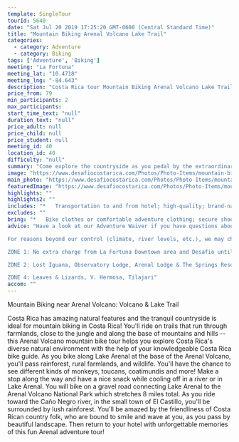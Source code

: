 ```yaml
---
template: SingleTour
tourId: 5640
date: "Sat Jul 20 2019 17:25:20 GMT-0600 (Central Standard Time)"
title: "Mountain Biking Arenal Volcano Lake Trail"
categories: 
  - category: Adventure
  - category: Biking
tags: ['Adventure', 'Biking']
meeting: "La Fortuna"
meeting_lat: "10.4718"
meeting_lng: "-84.643"
description: "Costa Rica tour Mountain Biking Arenal Volcano Lake Trail, id 5640"
price_from: 79
min_participants: 2
max_participants: 
start_time_text: "null"
duration_text: "null"
price_adult: null
price_child: null
price_student: null
meeting_id: 40
location_id: 40
difficulty: "null"
summary: "Come explore the countryside as you pedal by the extraordinary scenery of the Arenal Volcano! Costa Rica is famous for mountain biking because of it's beautiful scenery and varity of trails. In fact, world renown adventure races like Ruta de los Conquistadores take place here! On this tour, we’ll ride along beginner/intermediate-level rolling hills with surrounding views of the breathtaking Arenal Volcano and spectacular jungle."
image: "https://www.desafiocostarica.com/Photos/Photo-Items/mountain-biking-in-arenal-volcano--lake-trail-moderate-1406322713.jpg"
main_photo: "https://www.desafiocostarica.com/Photos/Photo-Items/mountain-biking-in-arenal-volcano--lake-trail-moderate-1406322713.jpg"
featuredImage: "https://www.desafiocostarica.com/Photos/Photo-Items/mountain-biking-in-arenal-volcano--lake-trail-moderate-1406322713.jpg"
highlights: ""
highlights2: ""
includes: "*   Transportation to and from hotel; high-quality; brand-name mountain bikes; gloves; helmet; bilingual guide; snack"
excludes: ""
bring: "*   Bike clothes or comfortable adventure clothing; secure shoes; sunscreen"
advice: "Have a look at our Adventure Waiver if you have questions about our Costa Rica adventure tour policies.

For reasons beyond our control (climate, river levels, etc.), we may change to a more-suitable tour with an equal or similar adventure-appeal or offer other tour options so you don't miss out on a fun day in Costa Rica. We reserve the right to cancel a trip due to unfavorable conditions & will only run a tour according to our policies. Full refund is given if (on rare occasion) no tour is run. We pride ourselves in one of the most customer-friendly reservations policies in the market.This adventure involves some inherent risk and physical exertion, so you must be in good physical conditions!NOTE: We have an extra transport charge for hotels outside of our normal pick-up Zone 1. The pick-up areas are arranged as:

ZONE 1: No extra charge from La Fortuna Downtown area and Desafio until Tabacon Hot Springs

ZONE 2: Lost Iguana, Observatory Lodge, Arenal Lodge & The Springs Resort: ZONE 3: Rancho Margot, Linda Vista, Arenal Vista Lodge

ZONE 4: Leaves & Lizards, V. Hermosa, Tilajari"
accom: ""
---
```

Mountain Biking near Arenal Volcano: Volcano & Lake Trail

Costa Rica has amazing natural features and the tranquil countryside is ideal for mountain biking in Costa Rica! You'll ride on trails that run through farmlands, close to the jungle and along the base of mountains and hills -- this Arenal Volcano mountain bike tour helps you explore Costa Rica's diverse natural environment with the help of your knowledgeable Costa Rica bike guide. As you bike along Lake Arenal at the base of the Arenal Volcano, you'll pass rainforest, rural farmlands, and wildlife. You'll have the chance to see different kinds of monkeys, toucans, coatimundis and more! Make a stop along the way and have a nice snack while cooling off in a river or in Lake Arenal. You will bike on a gravel road connecting Lake Arenal to the Arenal Volcano National Park which stretches 8 miles total. As you ride toward the Caño Negro river, in the small town of El Castillo, you'll be surrounded by lush rainforest. You'll be amazed by the friendliness of Costa Rican country folk, who are bound to smile and wave at you, as you pass by beautiful landscape. Then return to your hotel with unforgettable memories of this fun Arenal adventure tour!